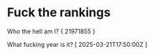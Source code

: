 # Fuck the rankings

Who the hell am I?
{ 21971855 }

What fucking year is it?
[ 2025-03-21T17:50:00Z ]
